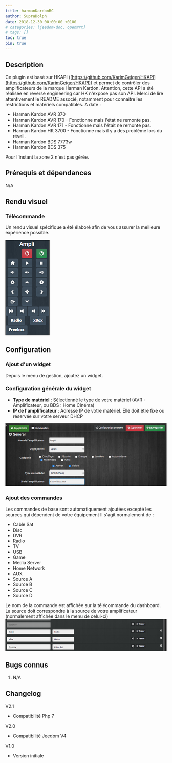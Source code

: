 ```yaml
---
title: harmanKardonRC
author: SupraDolph
date: 2018-12-30 00:00:00 +0100
# categories: [jeedom-doc, openWrt]
# tags: []
toc: true
pin: true
---
```


## Description

Ce plugin est basé sur HKAPI ([https://github.com/KarimGeiger/HKAPI](https://github.com/KarimGeiger/HKAPI)) et permet de contrôler des amplificateurs de la marque Harman Kardon. Attention, cette API a été réalisée en reverse engineering car HK n'expose pas son API. Merci de lire attentivement le README associé, notamment pour connaitre les restrictions et matériels compatibles. A date :

*   Harman Kardon AVR 370
*   Harman Kardon AVR 170 - Fonctionne mais l'état ne remonte pas.
*   Harman Kardon AVR 171 - Fonctionne mais l'était ne remonte pas.
*   Harman Kardon HK 3700 - Fonctionne mais il y a des problème lors du réveil.
*   Harman Kardon BDS 7773w
*   Harman Kardon BDS 375

Pour l'instant la zone 2 n'est pas gérée.

## Prérequis et dépendances

N/A

## Rendu visuel

### Télécommande

Un rendu visuel spécifique a été élaboré afin de vous assurer la meilleure expérience possible.

![](/images/harmanKardonRCTelecommande.png)

## Configuration

### Ajout d'un widget

Depuis le menu de gestion, ajoutez un widget.

### Configuration générale du widget

*   **Type de matériel** : Sélectionné le type de votre matériel (AVR : Amplificateur, ou BDS : Home Cinéma)
*   **IP de l'amplificateur** : Adresse IP de votre matériel. Elle doit être fixe ou réservée sur votre serveur DHCP

![](/images/harmanKardonRCConfigMain.png)

### Ajout des commandes

Les commandes de base sont automatiquement ajoutées excepté les sources qui dépendent de votre équipement Il s'agit normalement de :

*   Cable Sat
*   Disc
*   DVR
*   Radio
*   TV
*   USB
*   Game
*   Media Server
*   Home Network
*   AUX
*   Source A
*   Source B
*   Source C
*   Source D

Le nom de la commande est affichée sur la télécommande du dashboard. La source doit correspondre à la source de votre amplificateur (normalement affichée dans le menu de celui-ci) ![](/images/harmanKardonRCConfigCommands.png)

## Bugs connus

1.  N/A

## Changelog

V2.1

*   Compatibilité Php 7

V2.0

*   Compatibilité Jeedom V4

V1.0

*   Version initiale
